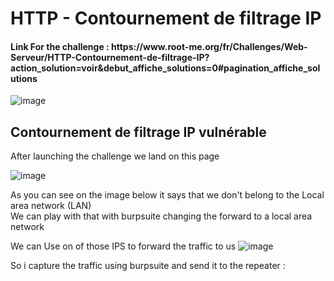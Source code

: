 <h1>HTTP - Contournement de filtrage IP</h1>
<h4>Link For the challenge : https://www.root-me.org/fr/Challenges/Web-Serveur/HTTP-Contournement-de-filtrage-IP?action_solution=voir&debut_affiche_solutions=0#pagination_affiche_solutions</h4>

![image](https://github.com/user-attachments/assets/6eb8edc5-c4ef-4e13-bf1f-9f195ca8d7e4)


<h2>Contournement de filtrage IP vulnérable</h2>
After launching the challenge we land on this page 

![image](https://github.com/user-attachments/assets/4770ae33-cc2f-40ce-9411-dba15b9c444a)

As you can see on the image below it says that we don't belong to the Local area network (LAN) <br>
We can play with that with burpsuite changing the forward to a local area network 
<br>


We can Use on of those IPS to forward the traffic to us 
![image](https://github.com/user-attachments/assets/69de1ccf-9aab-4f8b-89f3-a7ac80bdd734)



So i capture the traffic using burpsuite and send it to the repeater : 
